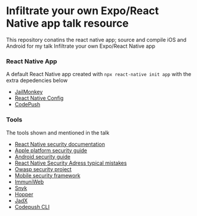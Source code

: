 # Infiltrate your own Expo/React Native app talk resource

This repository conatins the react native app; source and compile iOS and Android for my talk Infiltrate your own Expo/React Native app

### React Native App
A default React Native app created with `npx react-native init app` with the extra depedencies below
- [JailMonkey](https://github.com/GantMan/jail-monkey)
- [React Native Config](https://github.com/luggit/react-native-config)
- [CodePush](https://github.com/microsoft/react-native-code-push)

### Tools
The tools shown and mentioned in the talk
- [React Native security documentation](https://reactnative.dev/docs/security)
- [Apple platform security guide](https://support.apple.com/nl-nl/guide/security/welcome/web)
- [Android security guide](https://developer.android.com/topic/security/best-practices)
- [React Native Security Adress typical mistakes](https://www.youtube.com/embed/UVoR_1BwyZM?enablejsapi=1)
- [Owasp security project](https://owasp.org/www-project-mobile-security/)
- [Mobile security framework](https://github.com/MobSF/Mobile-Security-Framework-MobSF)
- [ImmuniWeb](https://www.immuniweb.com)
- [Snyk](https://snyk.io)
- [Hopper](https://www.hopperapp.com)
- [JadX](https://github.com/skylot/jadx)
- [Codepush CLI](https://github.com/microsoft/react-native-code-push)